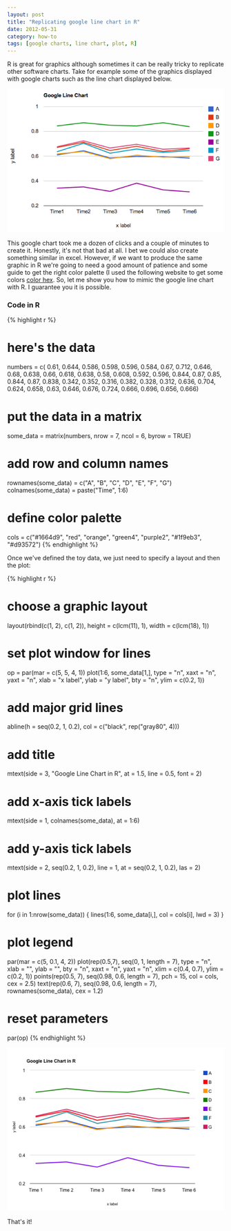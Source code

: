 ```yaml
---
layout: post
title: "Replicating google line chart in R"
date: 2012-05-31
category: how-to
tags: [google charts, line chart, plot, R]
---
```


R is great for graphics although sometimes it can be really tricky to replicate other software charts. Take for example some of the graphics displayed with google charts such as the line chart displayed below.

<!--more-->

<img class="centered" src="/images/blog/google_line_chart.png" />

This google chart took me a dozen of clicks and a couple of minutes to create it. Honestly, it's not that bad at all. I bet we could also create something similar in excel. However, if we want to produce the same graphic in R we're going to need a good amount of patience and some guide to get the right color palette (I used the following website to get some colors [color hex](http://www.color-hex.com"). So, let me show you how to mimic the google line chart with R. I guarantee you it is possible.


### Code in R


{% highlight r %}
# here's the data
numbers = c(
  0.61, 0.644, 0.586, 0.598, 0.596, 0.584,
  0.67, 0.712, 0.646, 0.68, 0.638, 0.66,
  0.618, 0.638, 0.58, 0.608, 0.592, 0.596,
  0.844, 0.87, 0.85, 0.844, 0.87, 0.838,
  0.342, 0.352, 0.316, 0.382, 0.328, 0.312,
  0.636, 0.704, 0.624, 0.658, 0.63, 0.646,
  0.676, 0.724, 0.666, 0.696, 0.656, 0.666)

# put the data in a matrix
some_data = matrix(numbers, nrow = 7, ncol = 6, byrow = TRUE)

# add row and column names
rownames(some_data) = c("A", "B", "C", "D", "E", "F", "G")
colnames(some_data) = paste("Time", 1:6)

# define color palette
cols = c("#1664d9", "red", "orange", "green4", "purple2", "#1f9eb3", "#d93572")
{% endhighlight %}


Once we've defined the toy data, we just need to specify a layout and then the plot:

{% highlight r %}
# choose a graphic layout
layout(rbind(c(1, 2), c(1, 2)), 
       height = c(lcm(11), 1),
       width = c(lcm(18), 1))

# set plot window for lines
op = par(mar = c(5, 5, 4, 1))
plot(1:6, some_data[1,], type = "n", xaxt = "n", yaxt = "n",
     xlab = "x label", ylab = "y label", bty = "n", ylim = c(0.2, 1))
# add major grid lines
abline(h = seq(0.2, 1, 0.2), col = c("black", rep("gray80", 4)))
# add title
mtext(side = 3, "Google Line Chart in R", at = 1.5, line = 0.5, font = 2)
# add x-axis tick labels
mtext(side = 1, colnames(some_data), at = 1:6)
# add y-axis tick labels
mtext(side = 2, seq(0.2, 1, 0.2), line = 1, at = seq(0.2, 1, 0.2), las = 2)
# plot lines
for (i in 1:nrow(some_data))
{
    lines(1:6, some_data[i,], col = cols[i], lwd = 3)
}
# plot legend
par(mar = c(5, 0.1, 4, 2))
plot(rep(0.5,7), seq(0, 1, length = 7), type = "n", xlab = "", ylab = "",
     bty = "n", xaxt = "n", yaxt = "n", xlim = c(0.4, 0.7), ylim = c(0.2, 1))
points(rep(0.5, 7), seq(0.98, 0.6, length = 7), pch = 15, 
       col = cols, cex = 2.5)
text(rep(0.6, 7), seq(0.98, 0.6, length = 7), rownames(some_data), cex = 1.2)
# reset parameters
par(op)
{% endhighlight %}

![center](/figs/2012-05-31-Google-line-chart/fig1.png) 


That's it!
